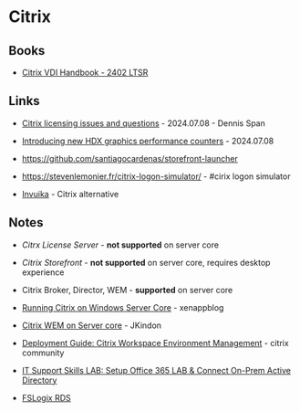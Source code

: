 # Citrix

## Books

* [Citrix VDI Handbook - 2402 LTSR](https://community.citrix.com/tech-zone/build/tech-papers/citrix-vdi-handbook#_=_)

## Links

* [Citrix licensing issues and questions](https://dennisspan.com/citrix-licensing-issues-and-questions/) - 2024.07.08 - Dennis Span
* [Introducing new HDX graphics performance counters](https://www.citrix.com/blogs/2024/07/08/introducing-new-hdx-graphics-performance-counters/?utm_source=linkedin&utm_campaign=citrix%2520organic&utm_medium=social%2520media%2520organic) - 2024.07.08
* https://github.com/santiagocardenas/storefront-launcher
* https://stevenlemonier.fr/citrix-logon-simulator/ -  #cirix logon simulator

* [Invuika](https://www.inuvika.com/free-trial/) - Citrix alternative

## Notes

* *Citrx License Server* - **not supported** on server core
* *Citrix Storefront* - **not supported** on server core, requires desktop experience
* Citrix Broker, Director, WEM - **supported** on server core
* [Running Citrix on Windows Server Core](https://xenappblog.com/2018/citrix-windows-server-core/) - xenappblog
* [Citrix WEM on Server core](https://jkindon.com/citrix-wem-on-windows-server-core/) - JKindon
* [Deployment Guide: Citrix Workspace Environment Management](https://community.citrix.com/tech-zone/build/deployment-guides/citrix-workspace-environment-management/) - citrix community

* [IT Support Skills LAB: Setup Office 365 LAB & Connect On-Prem Active Directory](https://www.youtube.com/watch?v=MdynjUdKQvU)
* [FSLogix RDS](https://woshub.com/fslogix-profiles-windows-server-rds/)